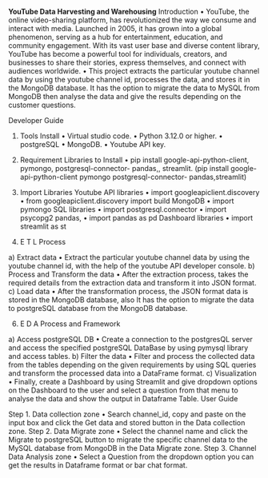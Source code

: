 **YouTube Data Harvesting and Warehousing**
Introduction
•	YouTube, the online video-sharing platform, has revolutionized the way we consume and interact with media. Launched in 2005, it has grown into a global phenomenon, serving as a hub for entertainment, education, and community engagement. With its vast user base and diverse content library, YouTube has become a powerful tool for individuals, creators, and businesses to share their stories, express themselves, and connect with audiences worldwide.
•	This project extracts the particular youtube channel data by using the youtube channel id, processes the data, and stores it in the MongoDB database. It has the option to migrate the data to MySQL from MongoDB then analyse the data and give the results depending on the customer questions.

Developer Guide

1. Tools Install
•	Virtual studio code.
•	Python 3.12.0 or higher.
•	postgreSQL
•	MongoDB.
•	Youtube API key.

2. Requirement Libraries to Install
•	pip install google-api-python-client, pymongo, postgresql-connector- pandas,, streamlit.
(pip install google-api-python-client pymongo postgresql-connector- pandas,streamlit)

3. Import Libraries
Youtube API libraries
•	import googleapiclient.discovery
•	from googleapiclient.discovery import build
MongoDB
•	import pymongo
SQL libraries
•	import postgresql.connector
•	import psycopg2
pandas,
•	import pandas as pd
Dashboard libraries
•	import streamlit as st

5. E T L Process
   
a) Extract data
•	Extract the particular youtube channel data by using the youtube channel id, with the help of the youtube API developer console.
b) Process and Transform the data
•	After the extraction process, takes the required details from the extraction data and transform it into JSON format.
c) Load data
•	After the transformation process, the JSON format data is stored in the MongoDB database, also It has the option to migrate the data to postgreSQL database from the MongoDB database.

6. E D A Process and Framework
   
a) Access postgreSQL DB
•	Create a connection to the postgresQL server and access the specified postgreSQL DataBase by using pymysql library and access tables.
b) Filter the data
•	Filter and process the collected data from the tables depending on the given requirements by using SQL queries and transform the processed data into a DataFrame format.
c) Visualization
•	Finally, create a Dashboard by using Streamlit and give dropdown options on the Dashboard to the user and select a question from that menu to analyse the data and show the output in Dataframe Table.
User Guide

Step 1. Data collection zone
•	Search channel_id, copy and paste on the input box and click the Get data and stored button in the Data collection zone.
Step 2. Data Migrate zone
•	Select the channel name and click the Migrate to postgreSQL button to migrate the specific channel data to the MySQL database from MongoDB in the Data Migrate zone.
Step 3. Channel Data Analysis zone
•	Select a Question from the dropdown option you can get the results in Dataframe format or bar chat format.


